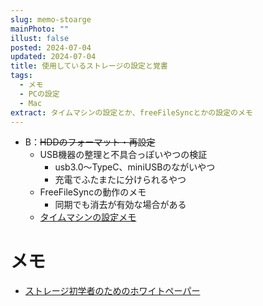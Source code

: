 ```yaml
---
slug: memo-stoarge
mainPhoto: ""
illust: false
posted: 2024-07-04
updated: 2024-07-04
title: 使用しているストレージの設定と覚書
tags:
  - メモ
  - PCの設定
  - Mac
extract: タイムマシンの設定とか、freeFileSyncとかの設定のメモ
---
```

  - B：~~HDDのフォーマット・再設定~~
    - USB機器の整理と不具合っぽいやつの検証
      - usb3.0〜TypeC、miniUSBのながいやつ
      - 充電でふたまたに分けられるやつ
    - FreeFileSyncの動作のメモ
      - 同期でも消去が有効な場合がある
    - [タイムマシンの設定メモ](https://support.apple.com/ja-jp/guide/mac-help/mh15139/mac)

# メモ
- [ストレージ初学者のためのホワイトペーパー](https://www.snia-j.org/cmm/images/2024/06/Storage_Beginners_White_Paper.pdf)